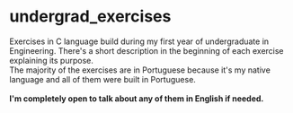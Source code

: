 # undergrad_exercises
Exercises in C language build during my first year of undergraduate in Engineering. There's a short description in the beginning of each exercise explaining its purpose.
<br>The majority of the exercises are in Portuguese because it's my native language and all of them were built in Portuguese.
<br><br><b>I'm completely open to talk about any of them in English if needed.</b>